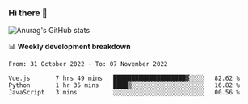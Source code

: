 ### Hi there 👋
![Anurag's GitHub stats](https://github-readme-stats.vercel.app/api?username=jami1024&show_icons=true&theme=radical)

📊 **Weekly development breakdown**
<!--START_SECTION:waka-->

```text
From: 31 October 2022 - To: 07 November 2022

Vue.js       7 hrs 49 mins   ████████████████████▓░░░░   82.62 %
Python       1 hr 35 mins    ████▒░░░░░░░░░░░░░░░░░░░░   16.82 %
JavaScript   3 mins          ░░░░░░░░░░░░░░░░░░░░░░░░░   00.56 %
```

<!--END_SECTION:waka-->
<!--
**jami1024/jami1024** is a ✨ _special_ ✨ repository because its `README.md` (this file) appears on your GitHub profile.

Here are some ideas to get you started:

- 🔭 I’m currently working on ...
- 🌱 I’m currently learning ...
- 👯 I’m looking to collaborate on ...
- 🤔 I’m looking for help with ...
- 💬 Ask me about ...
- 📫 How to reach me: ...
- 😄 Pronouns: ...
- ⚡ Fun fact: ...
-->
